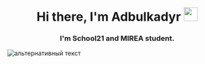<h1 align="center">Hi there, I'm <a target="_blank">Adbulkadyr</a> 
<img src="https://github.com/blackcater/blackcater/raw/main/images/Hi.gif" height="32"/></h1>
<h3 align="center">I'm School21 and MIREA student.</h3>
<img align="center" src="https://img.shields.io/badge/go-%2300ADD8.svg?style=for-the-badge&logo=go&logoColor=white" alt="альтернативный текст">
